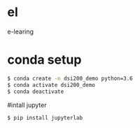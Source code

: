 # el
e-learing
# conda setup

```sh
$ conda create -n dsi200_demo python=3.6
$ conda activate dsi200_demo
$ conda deactivate
```
#intall jupyter

```sh
$ pip install jupyterlab
```

